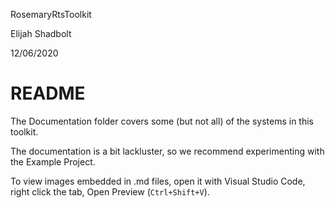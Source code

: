 
RosemaryRtsToolkit

Elijah Shadbolt

12/06/2020

# README

The Documentation folder covers some (but not all) of the systems in this toolkit.

The documentation is a bit lackluster, so we recommend experimenting with the Example Project.

To view images embedded in .md files, open it with Visual Studio Code, right click the tab, Open Preview (`Ctrl+Shift+V`).
